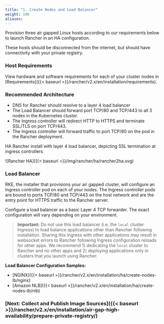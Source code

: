 ```yaml
---
title: "1. Create Nodes and Load Balancer"
weight: 100
aliases:
---
```

Provision three air gapped Linux hosts according to our requirements below to launch Rancher in an HA configuration.

These hosts should be disconnected from the internet, but should have connectivity with your private registry.

### Host Requirements

View hardware and software requirements for each of your cluster nodes in [Requirements]({{< baseurl >}}/rancher/v2.x/en/installation/requirements).

### Recommended Architecture

- DNS for Rancher should resolve to a layer 4 load balancer
- The Load Balancer should forward port TCP/80 and TCP/443 to all 3 nodes in the Kubernetes cluster.
- The Ingress controller will redirect HTTP to HTTPS and terminate SSL/TLS on port TCP/443.
- The Ingress controller will forward traffic to port TCP/80 on the pod in the Rancher deployment.

<figcaption>HA Rancher install with layer 4 load balancer, depicting SSL termination at ingress controllers</figcaption>

![Rancher HA]({{< baseurl >}}/img/rancher/ha/rancher2ha.svg)

### Load Balancer

RKE, the installer that provisions your air gapped cluster, will configure an Ingress controller pod on each of your nodes. The Ingress controller pods are bound to ports TCP/80 and TCP/443 on the host network and are the entry point for HTTPS traffic to the Rancher server.

Configure a load balancer as a basic Layer 4 TCP forwarder. The exact configuration will vary depending on your environment.

>**Important:**
>Do not use this load balancer (i.e, the `local` cluster Ingress) to load balance applications other than Rancher following installation. Sharing this Ingress with other applications may result in websocket errors to Rancher following Ingress configuration reloads for other apps. We recommend 1) dedicating the `local` cluster to Rancher and no other apps and 2) deploying applications only in clusters that you launch using Rancher. 

**Load Balancer Configuration Samples:**

- [NGINX]({{< baseurl >}}/rancher/v2.x/en/installation/ha/create-nodes-lb/nginx)
- [Amazon NLB]({{< baseurl >}}/rancher/v2.x/en/installation/ha/create-nodes-lb/nlb)

### [Next: Collect and Publish Image Sources]({{< baseurl >}}/rancher/v2.x/en/installation/air-gap-high-availability/prepare-private-registry/)
